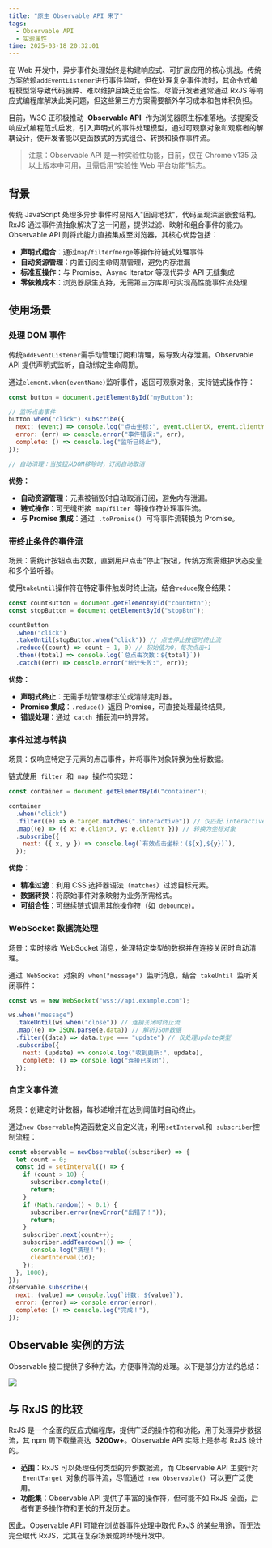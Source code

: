 ```yaml
---
title: "原生 Observable API 来了"
tags:
  - Observable API
  - 实验属性
time: 2025-03-18 20:32:01
---
```


在 Web 开发中，异步事件处理始终是构建响应式、可扩展应用的核心挑战。传统方案依赖`addEventListener`进行事件监听，但在处理复杂事件流时，其命令式编程模型常导致代码臃肿、难以维护且缺乏组合性。尽管开发者通常通过 RxJS 等响应式编程库解决此类问题，但这些第三方方案需要额外学习成本和包体积负担。

目前，W3C 正积极推动  **Observable API**  作为浏览器原生标准落地。该提案受响应式编程范式启发，引入声明式的事件处理模型，通过可观察对象和观察者的解耦设计，使开发者能以更函数式的方式组合、转换和操作事件流。

> 注意：Observable API 是一种实验性功能，目前，仅在 Chrome v135 及以上版本中可用，且需启用“实验性 Web 平台功能”标志。

## 背景

传统 JavaScript 处理多异步事件时易陷入"回调地狱"，代码呈现深层嵌套结构。RxJS 通过事件流抽象解决了这一问题，提供过滤、映射和组合事件的能力。Observable API 则将此能力直接集成至浏览器，其核心优势包括：

- **声明式组合**：通过`map`/`filter`/`merge`等操作符链式处理事件
- **自动资源管理**：内置订阅生命周期管理，避免内存泄漏
- **标准互操作**：与 Promise、Async Iterator 等现代异步 API 无缝集成
- **零依赖成本**：浏览器原生支持，无需第三方库即可实现高性能事件流处理

## 使用场景

### 处理 DOM 事件

传统`addEventListener`需手动管理订阅和清理，易导致内存泄漏。Observable API 提供声明式监听，自动绑定生命周期。

通过`element.when(eventName)`监听事件，返回可观察对象，支持链式操作符：

```js
const button = document.getElementById("myButton");

// 监听点击事件
button.when("click").subscribe({
  next: (event) => console.log("点击坐标:", event.clientX, event.clientY),
  error: (err) => console.error("事件错误:", err),
  complete: () => console.log("监听已终止"),
});

// 自动清理：当按钮从DOM移除时，订阅自动取消
```

**优势：**

- **自动资源管理**：元素被销毁时自动取消订阅，避免内存泄漏。
- **链式操作**：可无缝衔接  `map`/`filter`  等操作符处理事件流。
- **与 Promise 集成**：通过  `.toPromise()`  可将事件流转换为 Promise。

### 带终止条件的事件流

场景：需统计按钮点击次数，直到用户点击“停止”按钮，传统方案需维护状态变量和多个监听器。

使用`takeUntil`操作符在特定事件触发时终止流，结合`reduce`聚合结果：

```js
const countButton = document.getElementById("countBtn");
const stopButton = document.getElementById("stopBtn");

countButton
  .when("click")
  .takeUntil(stopButton.when("click")) // 点击停止按钮时终止流
  .reduce((count) => count + 1, 0) // 初始值为0，每次点击+1
  .then((total) => console.log(`总点击次数：${total}`))
  .catch((err) => console.error("统计失败:", err));
```

**优势：**

- **声明式终止**：无需手动管理标志位或清除定时器。
- **Promise 集成**：`.reduce()`  返回 Promise，可直接处理最终结果。
- **错误处理**：通过  `catch`  捕获流中的异常。

### **事件过滤与转换**

场景：仅响应特定子元素的点击事件，并将事件对象转换为坐标数据。

链式使用  `filter`  和  `map`  操作符实现：

```js
const container = document.getElementById("container");

container
  .when("click")
  .filter((e) => e.target.matches(".interactive")) // 仅匹配.interactive元素
  .map((e) => ({ x: e.clientX, y: e.clientY })) // 转换为坐标对象
  .subscribe({
    next: ({ x, y }) => console.log(`有效点击坐标：(${x},${y})`),
  });
```

**优势：**

- **精准过滤**：利用 CSS 选择器语法（`matches`）过滤目标元素。
- **数据转换**：将原始事件对象映射为业务所需格式。
- **可组合性**：可继续链式调用其他操作符（如  `debounce`）。

### **WebSocket 数据流处理**

场景：实时接收 WebSocket 消息，处理特定类型的数据并在连接关闭时自动清理。

通过  `WebSocket`  对象的  `when("message")`  监听消息，结合  `takeUntil`  监听关闭事件：

```js
const ws = new WebSocket("wss://api.example.com");

ws.when("message")
  .takeUntil(ws.when("close")) // 连接关闭时终止流
  .map((e) => JSON.parse(e.data)) // 解析JSON数据
  .filter((data) => data.type === "update") // 仅处理update类型
  .subscribe({
    next: (update) => console.log("收到更新:", update),
    complete: () => console.log("连接已关闭"),
  });
```

### 自定义事件流

场景：创建定时计数器，每秒递增并在达到阈值时自动终止。

通过`new Observable`构造函数定义自定义流，利用`setInterval`和  `subscriber`控制流程：

```js
const observable = newObservable((subscriber) => {
  let count = 0;
  const id = setInterval(() => {
    if (count > 10) {
      subscriber.complete();
      return;
    }
    if (Math.random() < 0.1) {
      subscriber.error(newError("出错了！"));
      return;
    }
    subscriber.next(count++);
    subscriber.addTeardown(() => {
      console.log("清理！");
      clearInterval(id);
    });
  }, 1000);
});
observable.subscribe({
  next: (value) => console.log(`计数: ${value}`),
  error: (error) => console.error(error),
  complete: () => console.log("完成！"),
});
```

## Observable 实例的方法

Observable 接口提供了多种方法，方便事件流的处理。以下是部分方法的总结：

<img src="./images/27.png" />

## 与 RxJS 的比较

RxJS 是一个全面的反应式编程库，提供广泛的操作符和功能，用于处理异步数据流，其 npm 周下载量高达  **5200w+**。Observable API 实际上是参考 RxJS 设计的。

- **范围**：RxJS 可以处理任何类型的异步数据流，而 Observable API 主要针对  `EventTarget`  对象的事件流，尽管通过  `new Observable()`  可以更广泛使用。
- **功能集**：Observable API 提供了丰富的操作符，但可能不如 RxJS 全面，后者有更多操作符和更长的开发历史。

因此，Observable API 可能在浏览器事件处理中取代 RxJS 的某些用途，而无法完全取代 RxJS，尤其在复杂场景或跨环境开发中。